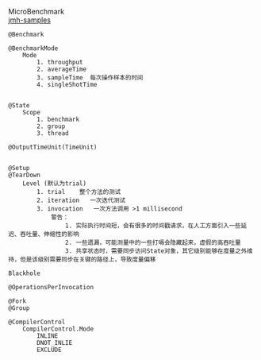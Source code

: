 MicroBenchmark  
[jmh-samples](http://hg.openjdk.java.net/code-tools/jmh/file/tip/jmh-samples/src/main/java/org/openjdk/jmh/samples/)
```
@Benchmark

@BenchmarkMode
	Mode
		1. throughput
		2. averageTime
		3. sampleTime  每次操作样本的时间
		4. singleShotTime


@State
	Scope
		1. benchmark
		2. group
		3. thread
	
@OutputTimeUnit(TimeUnit)


@Setup
@TearDown
	Level (默认为trial)
		1. trial  	整个方法的测试   
		2. iteration   一次迭代测试
		3. invocation	一次方法调用 >1 millisecond
			警告：
				1. 实际执行时间短，会有很多的时间戳请求，在人工方面引入一些延迟、吞吐量、伸缩性的影响
				2. 一些遗漏，可能测量中的一些打嗝会隐藏起来，虚假的高吞吐量
				3. 共享状态时，需要同步访问State对象，其它级别能够在度量之外维持，但是该级别需要同步在关键的路径上，导致度量偏移

Blackhole

@OperationsPerInvocation

@Fork
@Group

@CompilerControl
	CompilerControl.Mode
		INLINE
		DNOT_INLIE
		EXCLUDE
```